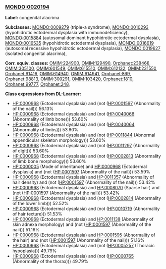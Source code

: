 
### [MONDO:0020194](http://purl.obolibrary.org/obo/MONDO_0020194)
**Label:** congenital alacrima

**Subclasses:** [MONDO:0009279](http://purl.obolibrary.org/obo/MONDO_0009279) (triple-a syndrome), [MONDO:0010293](http://purl.obolibrary.org/obo/MONDO_0010293) (hypohidrotic ectodermal dysplasia with immunodeficiency), [MONDO:0015884](http://purl.obolibrary.org/obo/MONDO_0015884) (autosomal dominant hypohidrotic ectodermal dysplasia), [MONDO:0016535](http://purl.obolibrary.org/obo/MONDO_0016535) (hypohidrotic ectodermal dysplasia), [MONDO:0016619](http://purl.obolibrary.org/obo/MONDO_0016619) (autosomal recessive hypohidrotic ectodermal dysplasia), [MONDO:0019627](http://purl.obolibrary.org/obo/MONDO_0019627) (isolated congenital alacrima), 

**Corr. equiv. classes:** [OMIM:224900](http://purl.obolibrary.org/obo/OMIM_224900), [OMIM:129490](http://purl.obolibrary.org/obo/OMIM_129490), [Orphanet:238468](http://www.orpha.net/ORDO/Orphanet_238468), [OMIM:305100](http://purl.obolibrary.org/obo/OMIM_305100), [OMIM:601549](http://purl.obolibrary.org/obo/OMIM_601549), [OMIM:615510](http://purl.obolibrary.org/obo/OMIM_615510), [OMIM:612132](http://purl.obolibrary.org/obo/OMIM_612132), [OMIM:231550](http://purl.obolibrary.org/obo/OMIM_231550), [Orphanet:91416](http://www.orpha.net/ORDO/Orphanet_91416), [OMIM:614940](http://purl.obolibrary.org/obo/OMIM_614940), [OMIM:614941](http://purl.obolibrary.org/obo/OMIM_614941), [Orphanet:869](http://www.orpha.net/ORDO/Orphanet_869), [Orphanet:98813](http://www.orpha.net/ORDO/Orphanet_98813), [OMIM:300291](http://purl.obolibrary.org/obo/OMIM_300291), [OMIM:103420](http://purl.obolibrary.org/obo/OMIM_103420), [Orphanet:1810](http://www.orpha.net/ORDO/Orphanet_1810), [Orphanet:99777](http://www.orpha.net/ORDO/Orphanet_99777), [Orphanet:248](http://www.orpha.net/ORDO/Orphanet_248), 

**Class expressions from DL-Learner:**

- [HP:0000968](http://purl.obolibrary.org/obo/HP_0000968) (Ectodermal dysplasia) and (not ([HP:0001597](http://purl.obolibrary.org/obo/HP_0001597) (Abnormality of the nail))) 56.13%
- [HP:0000968](http://purl.obolibrary.org/obo/HP_0000968) (Ectodermal dysplasia) and (not ([HP:0040068](http://purl.obolibrary.org/obo/HP_0040068) (Abnormality of limb bone))) 53.60%
- [HP:0000968](http://purl.obolibrary.org/obo/HP_0000968) (Ectodermal dysplasia) and (not ([HP:0040064](http://purl.obolibrary.org/obo/HP_0040064) (Abnormality of limbs))) 53.60%
- [HP:0000968](http://purl.obolibrary.org/obo/HP_0000968) (Ectodermal dysplasia) and (not ([HP:0011844](http://purl.obolibrary.org/obo/HP_0011844) (Abnormal appendicular skeleton morphology))) 53.60%
- [HP:0000968](http://purl.obolibrary.org/obo/HP_0000968) (Ectodermal dysplasia) and (not ([HP:0011297](http://purl.obolibrary.org/obo/HP_0011297) (Abnormality of digit))) 53.60%
- [HP:0000968](http://purl.obolibrary.org/obo/HP_0000968) (Ectodermal dysplasia) and (not ([HP:0002813](http://purl.obolibrary.org/obo/HP_0002813) (Abnormality of limb bone morphology))) 53.60%
- [HP:0000005](http://purl.obolibrary.org/obo/HP_0000005) (Mode of inheritance) and [HP:0000968](http://purl.obolibrary.org/obo/HP_0000968) (Ectodermal dysplasia) and (not ([HP:0001597](http://purl.obolibrary.org/obo/HP_0001597) (Abnormality of the nail))) 53.59%
- [HP:0000968](http://purl.obolibrary.org/obo/HP_0000968) (Ectodermal dysplasia) and [HP:0011357](http://purl.obolibrary.org/obo/HP_0011357) (Abnormality of hair density) and (not ([HP:0001597](http://purl.obolibrary.org/obo/HP_0001597) (Abnormality of the nail))) 53.42%
- [HP:0000968](http://purl.obolibrary.org/obo/HP_0000968) (Ectodermal dysplasia) and [HP:0008070](http://purl.obolibrary.org/obo/HP_0008070) (Sparse hair) and (not ([HP:0001597](http://purl.obolibrary.org/obo/HP_0001597) (Abnormality of the nail))) 53.42%
- [HP:0000968](http://purl.obolibrary.org/obo/HP_0000968) (Ectodermal dysplasia) and (not ([HP:0002814](http://purl.obolibrary.org/obo/HP_0002814) (Abnormality of the lower limb))) 52.52%
- [HP:0000968](http://purl.obolibrary.org/obo/HP_0000968) (Ectodermal dysplasia) and (not ([HP:0010719](http://purl.obolibrary.org/obo/HP_0010719) (Abnormality of hair texture))) 51.53%
- [HP:0000968](http://purl.obolibrary.org/obo/HP_0000968) (Ectodermal dysplasia) and [HP:0011138](http://purl.obolibrary.org/obo/HP_0011138) (Abnormality of skin adnexa morphology) and (not ([HP:0001597](http://purl.obolibrary.org/obo/HP_0001597) (Abnormality of the nail))) 51.16%
- [HP:0000968](http://purl.obolibrary.org/obo/HP_0000968) (Ectodermal dysplasia) and [HP:0001595](http://purl.obolibrary.org/obo/HP_0001595) (Abnormality of the hair) and (not ([HP:0001597](http://purl.obolibrary.org/obo/HP_0001597) (Abnormality of the nail))) 51.16%
- [HP:0000968](http://purl.obolibrary.org/obo/HP_0000968) (Ectodermal dysplasia) and (not ([HP:0005257](http://purl.obolibrary.org/obo/HP_0005257) (Thoracic hypoplasia))) 49.79%
- [HP:0000968](http://purl.obolibrary.org/obo/HP_0000968) (Ectodermal dysplasia) and (not ([HP:0000765](http://purl.obolibrary.org/obo/HP_0000765) (Abnormality of the thorax))) 49.79%


